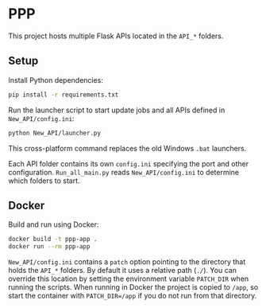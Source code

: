 # PPP

This project hosts multiple Flask APIs located in the `API_*` folders.

## Setup

Install Python dependencies:

```bash
pip install -r requirements.txt
```

Run the launcher script to start update jobs and all APIs defined in `New_API/config.ini`:

```bash
python New_API/launcher.py
```
This cross-platform command replaces the old Windows `.bat` launchers.

Each API folder contains its own `config.ini` specifying the port and other configuration. `Run_all_main.py` reads `New_API/config.ini` to determine which folders to start.

## Docker

Build and run using Docker:

```bash
docker build -t ppp-app .
docker run --rm ppp-app
```

`New_API/config.ini` contains a `patch` option pointing to the directory that
holds the `API_*` folders. By default it uses a relative path (`./`). You can
override this location by setting the environment variable `PATCH_DIR` when
running the scripts. When running in Docker the project is copied to `/app`, so
start the container with `PATCH_DIR=/app` if you do not run from that directory.
